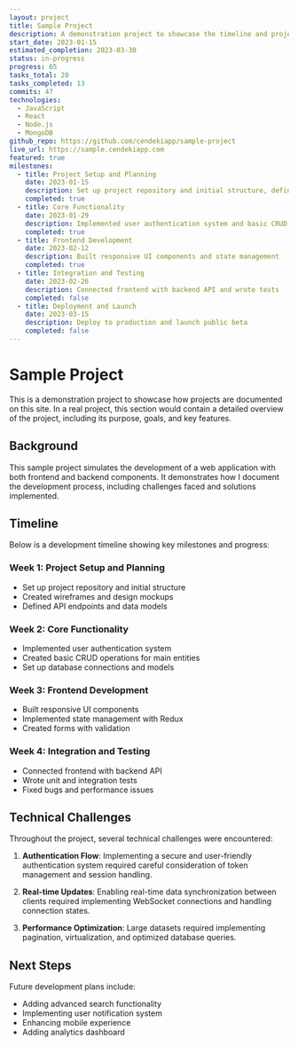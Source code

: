 ```yaml
---
layout: project
title: Sample Project
description: A demonstration project to showcase the timeline and project documentation features
start_date: 2023-01-15
estimated_completion: 2023-03-30
status: in-progress
progress: 65
tasks_total: 20
tasks_completed: 13
commits: 47
technologies:
  - JavaScript
  - React
  - Node.js
  - MongoDB
github_repo: https://github.com/cendekiapp/sample-project
live_url: https://sample.cendekiapp.com
featured: true
milestones:
  - title: Project Setup and Planning
    date: 2023-01-15
    description: Set up project repository and initial structure, defined API endpoints
    completed: true
  - title: Core Functionality
    date: 2023-01-29
    description: Implemented user authentication system and basic CRUD operations
    completed: true
  - title: Frontend Development
    date: 2023-02-12
    description: Built responsive UI components and state management
    completed: true
  - title: Integration and Testing
    date: 2023-02-26
    description: Connected frontend with backend API and wrote tests
    completed: false
  - title: Deployment and Launch
    date: 2023-03-15
    description: Deploy to production and launch public beta
    completed: false
---
```


# Sample Project

This is a demonstration project to showcase how projects are documented on this site. In a real project, this section would contain a detailed overview of the project, including its purpose, goals, and key features.

## Background

This sample project simulates the development of a web application with both frontend and backend components. It demonstrates how I document the development process, including challenges faced and solutions implemented.

## Timeline

Below is a development timeline showing key milestones and progress:

### Week 1: Project Setup and Planning

- Set up project repository and initial structure
- Created wireframes and design mockups
- Defined API endpoints and data models

### Week 2: Core Functionality

- Implemented user authentication system
- Created basic CRUD operations for main entities
- Set up database connections and models

### Week 3: Frontend Development

- Built responsive UI components
- Implemented state management with Redux
- Created forms with validation

### Week 4: Integration and Testing

- Connected frontend with backend API
- Wrote unit and integration tests
- Fixed bugs and performance issues

## Technical Challenges

Throughout the project, several technical challenges were encountered:

1. **Authentication Flow**: Implementing a secure and user-friendly authentication system required careful consideration of token management and session handling.

2. **Real-time Updates**: Enabling real-time data synchronization between clients required implementing WebSocket connections and handling connection states.

3. **Performance Optimization**: Large datasets required implementing pagination, virtualization, and optimized database queries.

## Next Steps

Future development plans include:

- Adding advanced search functionality
- Implementing user notification system
- Enhancing mobile experience
- Adding analytics dashboard 